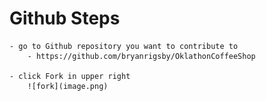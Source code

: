 # Github Steps

    - go to Github repository you want to contribute to
        - https://github.com/bryanrigsby/OklathonCoffeeShop

    - click Fork in upper right
        ![fork](image.png)
